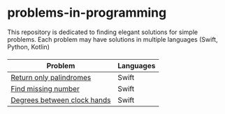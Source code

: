 # problems-in-programming

This repository is dedicated to finding elegant solutions for simple problems. Each problem may have solutions in multiple languages (Swift, Python, Kotlin)

####

| Problem	| Languages  	|
|---	|---	|
| [Return only palindromes](problems/palindromes/README.md) |   Swift	   |
| [Find missing number](problems/missing_number/README.md) |   Swift	   |
| [Degrees between clock hands](problems/clock_hands/README.md) |   Swift	   |

